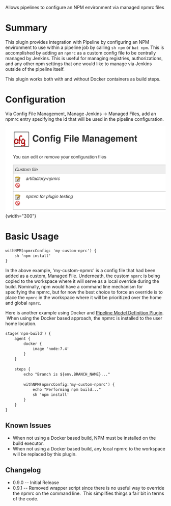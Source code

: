 Allows pipelines to configure an NPM environment via managed npmrc files

# Summary

This plugin provides integration with Pipeline by configuring an NPM
environment to use within a pipeline job by calling `sh npm` or
`bat npm`. This is accomplished by adding an `npmrc` as a custom config
file to be centrally managed by Jenkins. This is useful for managing
registries, authorizations, and any other npm settings that one would
like to manage via Jenkins outside of the pipeline itself.

This plugin works both with and without Docker containers as build
steps.

# Configuration

Via Config File Management, Manage Jenkins -\> Managed Files, add an
npmrc entry specifying the id that will be used in the pipeline
configuration.

![](docs/images/Config_File_Management.png){width="300"}

# Basic Usage

``` syntaxhighlighter-pre
withNPM(npmrcConfig: 'my-custom-nprc') {
    sh 'npm install'
}
```

In the above example, 'my-custom-npmrc' is a config file that had been
added as a custom, Managed File. Underneath, the custom `npmrc` is being
copied to the workspace where it will serve as a local override during
the build. Nominally, npm would have a command line mechanism for
specifying the npmrc, but for now the best choice to force an override
is to place the `npmrc` in the workspace where it will be prioritized
over the home and global `npmrc`.

Here is another example using Docker and [Pipeline Model Definition
Plugin](http://localhost:8085/display/JENKINS/Pipeline+Model+Definition+Plugin).
 When using the Docker based approach, the npmrc is installed to the
user home location.

``` syntaxhighlighter-pre
stage('npm-build') {
    agent {
        docker {
            image 'node:7.4'
        }
    }

    steps {
        echo "Branch is ${env.BRANCH_NAME}..."

        withNPM(npmrcConfig:'my-custom-npmrc') {
            echo "Performing npm build..."
            sh 'npm install'
        }
    }
}
```

## Known Issues

-   When not using a Docker based build, NPM must be installed on the
    build executor.
-   When not using a Docker based build, any local npmrc to the
    workspace will be replaced by this plugin.

## Changelog

-   0.9.0 -- Initial Release
-   0.9.1 -- Removed wrapper script since there is no useful way to
    override the npmrc on the command line.  This simplifies things a
    fair bit in terms of the code.
